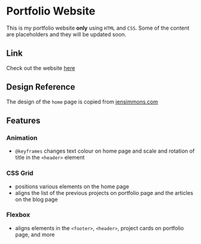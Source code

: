 # Portfolio Website

This is my portfolio website **only** using `HTML` and `CSS`. Some of the content are placeholders and they will be updated soon.

## Link

Check out the website [here](https://jungah.netlify.app/)

## Design Reference

The design of the `home` page is copied from [jensimmons.com](https://labs.jensimmons.com/2017/03-004.html)

## Features

### Animation

- `@keyframes` changes text colour on home page and scale and rotation of title in the `<header>` element

### CSS Grid

- positions various elements on the home page
- aligns the list of the previous projects on portfolio page and the articles on the blog page

### Flexbox

- aligns elements in the `<footer>`, `<header>`, project cards on portfolio page, and more

